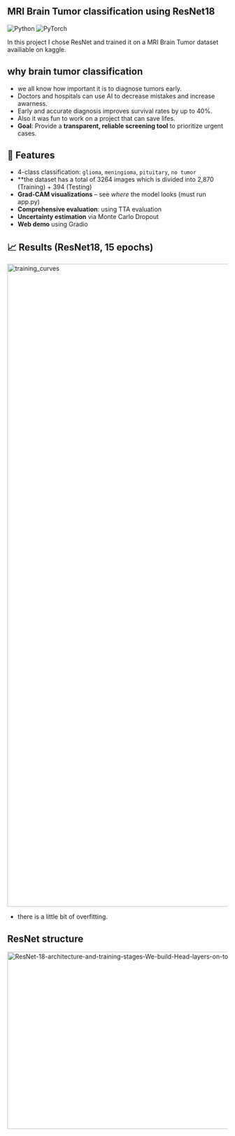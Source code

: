 ## MRI Brain Tumor classification using ResNet18

![Python](https://img.shields.io/badge/Python-3.8%2B-blue)
![PyTorch](https://img.shields.io/badge/PyTorch-2.0%2B-red)

In this project I chose ResNet and trained it on a MRI Brain Tumor dataset availiable on kaggle.

## why brain tumor classification
- we all know how important it is to diagnose tumors early.
- Doctors and hospitals can use AI to decrease mistakes and increase awarness.
- Early and accurate diagnosis improves survival rates by up to 40%.
- Also it was fun to work on a project that can save lifes.
- **Goal**: Provide a **transparent, reliable screening tool** to prioritize urgent cases.

## 📌  Features
-  4-class classification: `glioma`, `meningioma`, `pituitary`, `no tumor`
-  **the dataset has a total of 3264 images which is divided into 2,870 (Training) + 394 (Testing)
-  **Grad-CAM visualizations** – see *where* the model looks (must run app.py)
-  **Comprehensive evaluation**: using TTA evaluation
-  **Uncertainty estimation** via Monte Carlo Dropout
-  **Web demo** using Gradio

## 📈 Results (ResNet18, 15 epochs)
<img width="4470" height="1466" alt="training_curves" src="https://github.com/user-attachments/assets/5d56f7c7-ea90-4565-89b9-d71ab610ad6e" />

- there is a little bit of overfitting.

## ResNet structure
<img width="850" height="404" alt="ResNet-18-architecture-and-training-stages-We-build-Head-layers-on-top-of-the-ResNet-18" src="https://github.com/user-attachments/assets/74b8d47c-2824-4bb9-8801-64b21cfbd586" />


